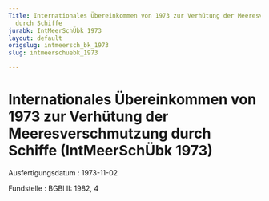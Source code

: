 ```yaml
---
Title: Internationales Übereinkommen von 1973 zur Verhütung der Meeresverschmutzung
  durch Schiffe
jurabk: IntMeerSchÜbk 1973
layout: default
origslug: intmeersch_bk_1973
slug: intmeerschuebk_1973

---
```


# Internationales Übereinkommen von 1973 zur Verhütung der Meeresverschmutzung durch Schiffe (IntMeerSchÜbk 1973)

Ausfertigungsdatum
:   1973-11-02

Fundstelle
:   BGBl II: 1982, 4

